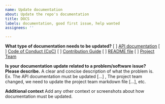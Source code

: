 ```yaml
---
name: Update documentation
about: Update the repo's documentation
title: DOCS
labels: documentation, good first issue, help wanted
assignees: ''

---
```

**What type of documentation needs to be updated?**
[ ] [API documentation](https://ibm.github.io/ibm-generative-ai/)
[ ] [Code of Conduct (CoC)](/CODE_OF_CONDUCT.md)
[ ] [Contribution Guide](/DEVELOPMENT.md)
[ ] [README file](/README.md)
[ ] [Project Team](/ACTIVE_PROJECT_TEAM.md)

**Is your documentation update related to a problem/software issue? Please describe.**
A clear and concise description of what the problem is. Ex. The API documentation must be updated [...] , The project team changed, we need to update the project team markdown file [...], etc.

**Additional context**
Add any other context or screenshots about how documentation must be updated.
